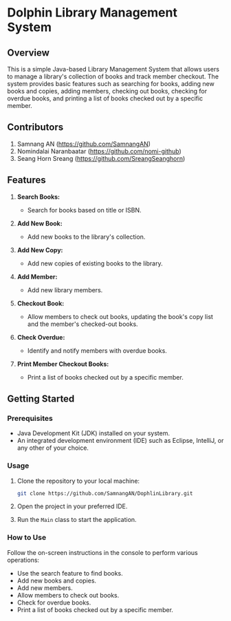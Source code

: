 # Dolphin Library Management System

## Overview

This is a simple Java-based Library Management System that allows users to manage a library's collection of books and track member checkout. The system provides basic features such as searching for books, adding new books and copies, adding members, checking out books, checking for overdue books, and printing a list of books checked out by a specific member.

## Contributors
1. Samnang AN (https://github.com/SamnangAN)
2. Nomindalai Naranbaatar (https://github.com/nomi-github)
3. Seang Horn Sreang (https://github.com/SreangSeanghorn)

## Features

1. **Search Books:**
   - Search for books based on title or ISBN.

2. **Add New Book:**
   - Add new books to the library's collection.

3. **Add New Copy:**
   - Add new copies of existing books to the library.

4. **Add Member:**
   - Add new library members.

5. **Checkout Book:**
   - Allow members to check out books, updating the book's copy list and the member's checked-out books.

6. **Check Overdue:**
   - Identify and notify members with overdue books.

7. **Print Member Checkout Books:**
   - Print a list of books checked out by a specific member.

## Getting Started

### Prerequisites

- Java Development Kit (JDK) installed on your system.
- An integrated development environment (IDE) such as Eclipse, IntelliJ, or any other of your choice.

### Usage

1. Clone the repository to your local machine:

    ```bash
    git clone https://github.com/SamnangAN/DophlinLibrary.git
    ```

2. Open the project in your preferred IDE.

3. Run the `Main` class to start the application.

### How to Use

Follow the on-screen instructions in the console to perform various operations:

- Use the search feature to find books.
- Add new books and copies.
- Add new members.
- Allow members to check out books.
- Check for overdue books.
- Print a list of books checked out by a specific member.
